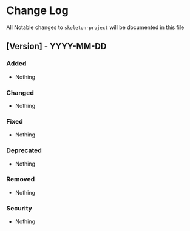 # Change Log

All Notable changes to `skeleton-project` will be documented in this file

## [Version] - YYYY-MM-DD

### Added

- Nothing

### Changed

- Nothing

### Fixed

- Nothing

### Deprecated

- Nothing

### Removed

- Nothing

### Security

- Nothing
